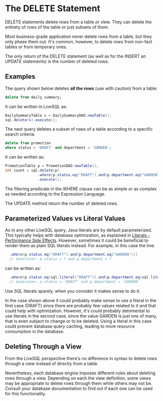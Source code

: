 # The DELETE Statement

DELETE statements delete rows from a table or view. They can delete the entirety of rows of the table or just subsets of them.

Most business-grade application never delete rows from a table, but they only phase them out. It's common, however, to delete
rows from non-fact tables or from temporary ones.

The only return of the DELETE statement (as well as for the INSERT an UPDATE statements) is the number of deleted rows.


## Examples

The query shown below deletes **all the rows** (use with caution) from a table:

```sql
delete from daily_summary;
```

It can be written in LiveSQL as:

```java
DailySummaryTable s = DailySummaryDAO.newTable();
sql.delete(s).execute();   
```

The next query deletes a subset of rows of a table according to a specific search criteria:

```sql
delete from promotion
where status = 'DRAFT' and department = 'GARDEN';
```

It can be written as:

```java
PromotionTable p = PromotionDAO.newTable();
int count = sql.delete(p)
               .where(p.status.eq("DRAFT").and(p.department.eq("GARDEN")))
               .execute();
```

The filtering predicate in the WHERE clause can be as simple or as complex as needed according to the Expression Language.

The UPDATE method return the number of deleted rows.

## Parameterized Values vs Literal Values

As in any other LiveSQL query, Java literals are by default parameterized. This typically helps with
database optimization, as explained in [Literals - Performance Side Effects](./literals). However, sometimes
it could be beneficial to render them as plain SQL literals instead. For example, in this case the line:

```java
  .where(p.status.eq("DRAFT").and(p.department.eq("GARDEN")))
  // Generates: p.status = ? and p.department = ?
```

can be written as:

```java
  .where(p.status.eq(sql.literal("DRAFT")).and(p.department.eq(sql.literal("GARDEN"))))
  // Generates: p.status = 'DRAFT' and p.department = 'GARDEN'
```

Use SQL literals sparely, when you consider it makes sense to do it. 

In the case shown above it could probably make sense
to use a literal in the first case (DRAFT) since there are probably few values related to it and that could help with
optimization. However, it's could probably detrimental to use literals in the second case, since the value GARDEN is
just one of many, that is even subject to change or to be deleted. Using a literal in this case could prevent database
query caching, leading to more resource consumption in the database.
 

## Deleting Through a View

From the LiveSQL perspective there's no difference in syntax to delete rows through a view instead of directly from a table.

Nevertheless, each database engine imposes different rules about deleting rows through a view. Depending on each the view 
definition, some views may be appropriate to delete rows through them while others may not be. Consult your database 
documentation to find out if each one can be used for this functionality.

